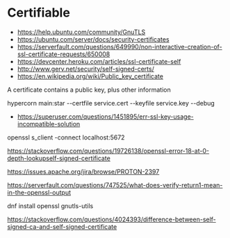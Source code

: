 # Certifiable

- https://help.ubuntu.com/community/GnuTLS
- https://ubuntu.com/server/docs/security-certificates
- https://serverfault.com/questions/649990/non-interactive-creation-of-ssl-certificate-requests/650008
- https://devcenter.heroku.com/articles/ssl-certificate-self
- http://www.gerv.net/security/self-signed-certs/
- https://en.wikipedia.org/wiki/Public_key_certificate

A certificate contains a public key, plus other information

hypercorn main:star --certfile service.cert --keyfile service.key --debug

- https://superuser.com/questions/1451895/err-ssl-key-usage-incompatible-solution

openssl s_client -connect localhost:5672

https://stackoverflow.com/questions/19726138/openssl-error-18-at-0-depth-lookupself-signed-certificate

https://issues.apache.org/jira/browse/PROTON-2397

https://serverfault.com/questions/747525/what-does-verify-return1-mean-in-the-openssl-output

dnf install openssl gnutls-utils

https://stackoverflow.com/questions/4024393/difference-between-self-signed-ca-and-self-signed-certificate
